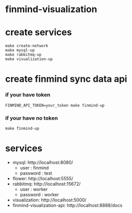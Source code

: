 # finmind-visualization

# create services
    make create-network
    make mysql-up
    make rabbitmq-up
    make visualization-up

# create finmind sync data api
### if your have token
    FINMIND_API_TOKEN=your_token make finmind-up

### if your have no token
    make finmind-up

# services

* mysql: http://localhost:8080/
    * user : finmind
    * password : test
* flower: http://localhost:5555/
* rabbitmq: http://localhost:15672/
    * user : worker
    * password : worker
* visualization: http://localhost:5000/
* finmind-visualization-api: http://localhost:8888/docs
